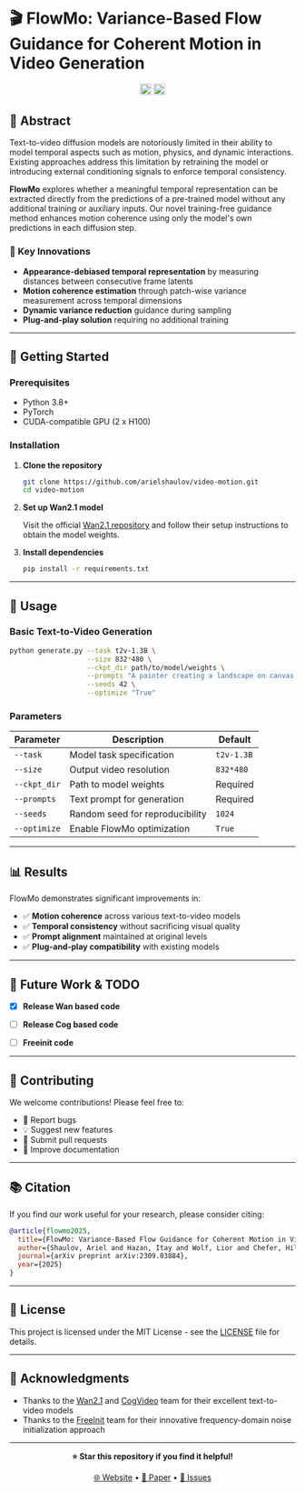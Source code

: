 # 🎬 FlowMo: Variance-Based Flow Guidance for Coherent Motion in Video Generation

<div align="center">
<a href="https://arielshaulov.github.io/FlowMo/"><img src="https://img.shields.io/static/v1?label=Project&message=Website&color=red" height=20.5></a> 
 <a href="https://github.com/arielshaulov/video-motion"><img src="https://img.shields.io/badge/arXiv-2306.00966-b31b1b.svg" height=20.5></a>
</div>

## 📝 Abstract

Text-to-video diffusion models are notoriously limited in their ability to model temporal aspects such as motion, physics, and dynamic interactions. Existing approaches address this limitation by retraining the model or introducing external conditioning signals to enforce temporal consistency. 

**FlowMo** explores whether a meaningful temporal representation can be extracted directly from the predictions of a pre-trained model without any additional training or auxiliary inputs. Our novel training-free guidance method enhances motion coherence using only the model's own predictions in each diffusion step.

### 🔬 Key Innovations

- **Appearance-debiased temporal representation** by measuring distances between consecutive frame latents
- **Motion coherence estimation** through patch-wise variance measurement across temporal dimensions  
- **Dynamic variance reduction** guidance during sampling
- **Plug-and-play solution** requiring no additional training

---

## 🚀 Getting Started

### Prerequisites
- Python 3.8+
- PyTorch
- CUDA-compatible GPU (2 x H100)

### Installation

1. **Clone the repository**
   ```bash
   git clone https://github.com/arielshaulov/video-motion.git
   cd video-motion
   ```

2. **Set up Wan2.1 model**
   
   Visit the official [Wan2.1 repository](https://github.com/Wan-Video/Wan2.1) and follow their setup instructions to obtain the model weights.

3. **Install dependencies**
   ```bash
   pip install -r requirements.txt
   ```

---

## 🎯 Usage

### Basic Text-to-Video Generation

```bash
python generate.py --task t2v-1.3B \
                   --size 832*480 \
                   --ckpt_dir path/to/model/weights \
                   --prompts "A painter creating a landscape on canvas." \
                   --seeds 42 \
                   --optimize "True"
```

### Parameters

| Parameter | Description | Default |
|-----------|-------------|---------|
| `--task` | Model task specification | `t2v-1.3B` |
| `--size` | Output video resolution | `832*480` |
| `--ckpt_dir` | Path to model weights | Required |
| `--prompts` | Text prompt for generation | Required |
| `--seeds` | Random seed for reproducibility | `1024` |
| `--optimize` | Enable FlowMo optimization | `True` |

---

## 📊 Results

FlowMo demonstrates significant improvements in:
- ✅ **Motion coherence** across various text-to-video models
- ✅ **Temporal consistency** without sacrificing visual quality
- ✅ **Prompt alignment** maintained at original levels
- ✅ **Plug-and-play compatibility** with existing models

---

## 🚧 Future Work & TODO

- [x] **Release Wan based code**
- [ ] **Release Cog based code**
- [ ] **Freeinit code**


---

## 🤝 Contributing

We welcome contributions! Please feel free to:
- 🐛 Report bugs
- 💡 Suggest new features
- 🔧 Submit pull requests
- 📖 Improve documentation

---

## 📚 Citation

If you find our work useful for your research, please consider citing:

```bibtex
@article{flowmo2025,
  title={FlowMo: Variance-Based Flow Guidance for Coherent Motion in Video Generation},
  author={Shaulov, Ariel and Hazan, Itay and Wolf, Lior and Chefer, Hila},
  journal={arXiv preprint arXiv:2309.03884},
  year={2025}
}
```

---

## 📄 License

This project is licensed under the MIT License - see the [LICENSE](LICENSE) file for details.

---

## 🙏 Acknowledgments

- Thanks to the [Wan2.1](https://github.com/Wan-Video/Wan2.1) and [CogVideo](https://github.com/THUDM/CogVideo) team for their excellent text-to-video models
- Thanks to the [FreeInit](https://github.com/TianxingWu/FreeInit) team for their innovative frequency-domain noise initialization approach

---

<div align="center">

**⭐ Star this repository if you find it helpful!**

[🌐 Website](https://arielshaulov.github.io/FlowMo/) • [📖 Paper](https://arxiv.org/abs/2309.03884) • [💬 Issues](https://github.com/arielshaulov/video-motion/issues)

</div>
